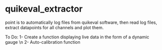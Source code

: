 # quikeval_extractor
point is to automatically log files from quikeval software, then read log files, extract datapoints for all channels and plot them.

To Do:
1- Create a function displaying live data in the form of a dynamic gauge
\n 2- Auto-calibration function
